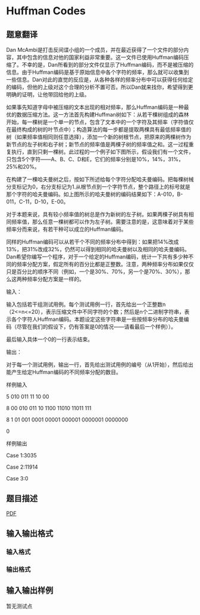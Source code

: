 # Huffman Codes

## 题意翻译

 Dan McAmbi是打击反间谍小组的一个成员，并在最近获得了一个文件的部分内容，其中包含的信息对他的国家利益非常重要。这一文件已使用Huffman编码压缩了。不幸的是，Dan所看到的部分文件仅显示了Huffman编码，而不是被压缩的信息。由于Huffman编码是基于原始信息中各个字符的频率，那么就可以收集到一些信息。Dan对此的直觉的反应是，从各种各样的频率分布中可以获得任何给定的编码，但他的上级对这个合理的分析不置可否。所以Dan就来找你，希望得到更明确的证明，让他带回给他的上级。

如果事先知道字母中被压缩的文本出现的相对频率，那么Huffman编码是一种最优的数据压缩方法。这一方法首先构建Huffman树如下：从若干棵树组成的森林开始，每一棵树是一个单一的节点，包含了文本中的一个字符及其频率（字符值仅在最终构成的树的叶节点中）；构造算法的每一步都是提取两棵具有最低频率值的树（如果频率值相同则任意选择），添加一个新的树根节点，把原来的两棵树作为新节点的左子树和右子树；新节点的频率值是两棵子树的频率值之和。这一过程重复执行，直到只剩一棵树。此过程的一个例子如下图所示，假设我们有一个文件，只包含5个字符——A、B、C、D和E，它们的频率分别是10%，14%，31%，25%和20%。

在构建了一棵哈夫曼树之后，按如下所述给每个字符分配哈夫曼编码。把每棵树械分支标记为0，右分支标记为1.从根节点到一个字符节点，整个路径上的标号就是那个字符的哈夫曼编码。如上图所示的哈夫曼树的编码结果如下：A-010，B-011，C-11，D-10，E-00。

对于本题来说，具有较小频率值的树总是作为新树的左子树。如果两棵子树具有相同频率值，那么任意一棵树都可以作为左子树。需要注意的是，这意味着对于某些频率分而来说，有若干种可以成立的Huffman编码。

同样的Huffman编码可以从若干个不同的频率分布中得到：如果把14%改成13%，把31%改成32%，仍然可以得到相同的哈夫曼树以及相同的哈夫曼编码。Dan希望你编写一个程序，对于一个给定的Huffman编码，统计一下共有多少种不同的频率分配方案，假定所有的百分比都是正整数。注意，两种频率分布如果仅仅只是百分比的顺序不同（例如，一个是30%、70%，另一个是70%、30%），那么这两种频率分配方案是一样的。

输入：

输入包括若干组测试用例。每个测试用例一行，首先给出一个正整数n（2<=n<=20），表示压缩文件中不同字符的个数；然后是n个二进制字符串，表示各个字符人Huffman编码。本题设定这些字符串是一些按频率分布的哈夫曼编码（尽管在我们的假设下，仍有答案是0的情况——请看最后一个样例））。

最后输入具体一个0的一行表示结束。

输出：

对于每一个测试用例，输出一行，首先给出测试用例的编号（从1开始），然后给出能产生给定Huffman编码的不同频率分配的数目。

样例输入

5 010 011 11 10 00

8 00 010 011 10 1100 11010 11011 111

8 1 01 001 0001 00001 000001 0000001 0000000

0

样例输出

Case 1:3035

Case 2:11914

Case 3:0

## 题目描述

[problemUrl]: https://uva.onlinejudge.org/index.php?option=com_onlinejudge&Itemid=8&category=245&page=show_problem&problem=3513

[PDF](https://uva.onlinejudge.org/external/10/p1072.pdf)

## 输入输出格式

### 输入格式

### 输出格式

## 输入输出样例

暂无测试点


